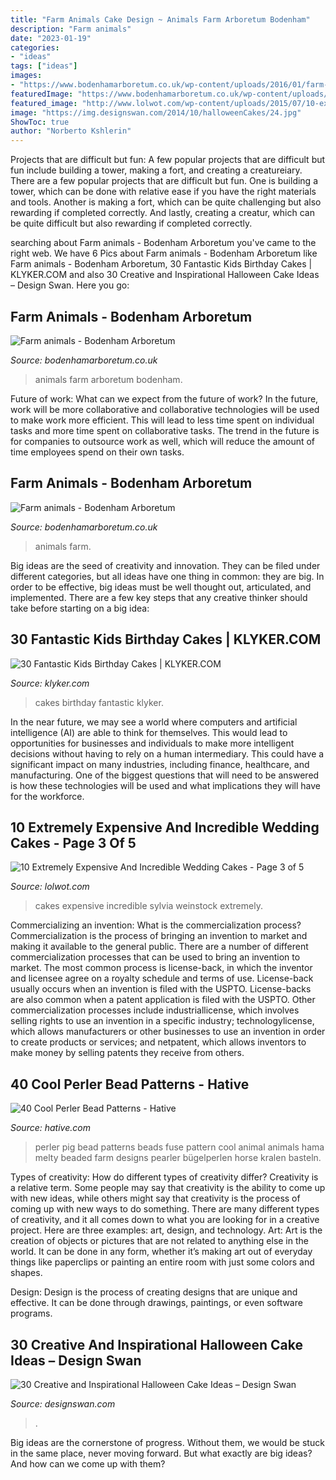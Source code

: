 ```yaml
---
title: "Farm Animals Cake Design ~ Animals Farm Arboretum Bodenham"
description: "Farm animals"
date: "2023-01-19"
categories:
- "ideas"
tags: ["ideas"]
images:
- "https://www.bodenhamarboretum.co.uk/wp-content/uploads/2016/01/farm-animals-12-400x284.jpg"
featuredImage: "https://www.bodenhamarboretum.co.uk/wp-content/uploads/2016/01/farm-animals-12-400x284.jpg"
featured_image: "http://www.lolwot.com/wp-content/uploads/2015/07/10-extremely-expensive-and-incredible-wedding-cakes-5.jpg"
image: "https://img.designswan.com/2014/10/halloweenCakes/24.jpg"
ShowToc: true
author: "Norberto Kshlerin"
---
```



Projects that are difficult but fun: A few popular projects that are difficult but fun include building a tower, making a fort, and creating a creatureiary.
There are a few popular projects that are difficult but fun. One is building a tower, which can be done with relative ease if you have the right materials and tools. Another is making a fort, which can be quite challenging but also rewarding if completed correctly. And lastly, creating a creatur, which can be quite difficult but also rewarding if completed correctly.

	

		
searching about Farm animals - Bodenham Arboretum you've came to the right web. We have 6 Pics about Farm animals - Bodenham Arboretum like Farm animals - Bodenham Arboretum, 30 Fantastic Kids Birthday Cakes | KLYKER.COM and also 30 Creative and Inspirational Halloween Cake Ideas – Design Swan. Here you go:
		
    
## Farm Animals - Bodenham Arboretum

<img loading=lazy src="https://www.bodenhamarboretum.co.uk/wp-content/uploads/2016/01/farm-animals-10.jpg" onerror="this.onerror=null;this.src='https://tse3.mm.bing.net/th?id=OIP.53Jgw6yNxnW_I3t5d_sXWwHaFs&amp;pid=15.1';" alt="Farm animals - Bodenham Arboretum">

_Source: bodenhamarboretum.co.uk_

>animals farm arboretum bodenham. 

	

Future of work: What can we expect from the future of work?
In the future, work will be more collaborative and collaborative technologies will be used to make work more efficient. This will lead to less time spent on individual tasks and more time spent on collaborative tasks. The trend in the future is for companies to outsource work as well, which will reduce the amount of time employees spend on their own tasks.

    
## Farm Animals - Bodenham Arboretum

<img loading=lazy src="https://www.bodenhamarboretum.co.uk/wp-content/uploads/2016/01/farm-animals-12-400x284.jpg" onerror="this.onerror=null;this.src='https://tse1.mm.bing.net/th?id=OIP.0n5Hr7kynwo2SrEIdiEzzwHaFQ&amp;pid=15.1';" alt="Farm animals - Bodenham Arboretum">

_Source: bodenhamarboretum.co.uk_

>animals farm. 

	

Big ideas are the seed of creativity and innovation. They can be filed under different categories, but all ideas have one thing in common: they are big. In order to be effective, big ideas must be well thought out, articulated, and implemented. There are a few key steps that any creative thinker should take before starting on a big idea: 

    
## 30 Fantastic Kids Birthday Cakes | KLYKER.COM

<img loading=lazy src="https://klyker.com/wp-content/uploads/2015/03/kids-birtday-cakes-20.jpg" onerror="this.onerror=null;this.src='https://tse4.mm.bing.net/th?id=OIP.ULUcbRV5YdhviYKbFsvvCwHaJU&amp;pid=15.1';" alt="30 Fantastic Kids Birthday Cakes | KLYKER.COM">

_Source: klyker.com_

>cakes birthday fantastic klyker. 

	

In the near future, we may see a world where computers and artificial intelligence (AI) are able to think for themselves. This would lead to opportunities for businesses and individuals to make more intelligent decisions without having to rely on a human intermediary. This could have a significant impact on many industries, including finance, healthcare, and manufacturing. One of the biggest questions that will need to be answered is how these technologies will be used and what implications they will have for the workforce.

    
## 10 Extremely Expensive And Incredible Wedding Cakes - Page 3 Of 5

<img loading=lazy src="http://www.lolwot.com/wp-content/uploads/2015/07/10-extremely-expensive-and-incredible-wedding-cakes-5.jpg" onerror="this.onerror=null;this.src='https://tse4.mm.bing.net/th?id=OIP.zPwrO0hsXEq6kL0bsT1GXwHaDq&amp;pid=15.1';" alt="10 Extremely Expensive And Incredible Wedding Cakes - Page 3 of 5">

_Source: lolwot.com_

>cakes expensive incredible sylvia weinstock extremely. 

	

Commercializing an invention: What is the commercialization process?
Commercialization is the process of bringing an invention to market and making it available to the general public. There are a number of different commercialization processes that can be used to bring an invention to market. The most common process is license-back, in which the inventor and licensee agree on a royalty schedule and terms of use. License-back usually occurs when an invention is filed with the USPTO. License-backs are also common when a patent application is filed with the USPTO. Other commercialization processes include industriallicense, which involves selling rights to use an invention in a specific industry; technologylicense, which allows manufacturers or other businesses to use an invention in order to create products or services; and netpatent, which allows inventors to make money by selling patents they receive from others.

    
## 40 Cool Perler Bead Patterns - Hative

<img loading=lazy src="https://hative.com/wp-content/uploads/2014/04/perler-beads-patterns/17-pig-perler-beads-patterns.jpg" onerror="this.onerror=null;this.src='https://tse4.mm.bing.net/th?id=OIP.DAJjI2rJz7JemuK-6OZqXgHaHd&amp;pid=15.1';" alt="40 Cool Perler Bead Patterns - Hative">

_Source: hative.com_

>perler pig bead patterns beads fuse pattern cool animal animals hama melty beaded farm designs pearler bügelperlen horse kralen basteln. 

	

Types of creativity: How do different types of creativity differ?
Creativity is a relative term. Some people may say that creativity is the ability to come up with new ideas, while others might say that creativity is the process of coming up with new ways to do something. There are many different types of creativity, and it all comes down to what you are looking for in a creative project. Here are three examples: art, design, and technology.
Art: Art is the creation of objects or pictures that are not related to anything else in the world. It can be done in any form, whether it’s making art out of everyday things like paperclips or painting an entire room with just some colors and shapes.

Design: Design is the process of creating designs that are unique and effective. It can be done through drawings, paintings, or even software programs.

    
## 30 Creative And Inspirational Halloween Cake Ideas – Design Swan

<img loading=lazy src="https://img.designswan.com/2014/10/halloweenCakes/24.jpg" onerror="this.onerror=null;this.src='https://tse2.mm.bing.net/th?id=OIP._x5oDAELrIfGgrI5PvDlFwHaKY&amp;pid=15.1';" alt="30 Creative and Inspirational Halloween Cake Ideas – Design Swan">

_Source: designswan.com_

>. 

	

Big ideas are the cornerstone of progress. Without them, we would be stuck in the same place, never moving forward. But what exactly are big ideas? And how can we come up with them?

